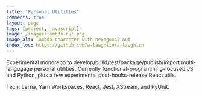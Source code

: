 ```yaml
---
title: "Personal Utilities"
comments: true
layout: page
tags: [project, javascript]
image: /images/lambda-nut.png
image_alt: lambda character with hexagonal nut
index_loc: https://github.com/a-laughlin/a-laughlin
---
```


Experimental monorepo to develop/build/test/package/publish/import multi-langugage personal utilities.  Currently functional-programming-focused JS and Python, plus a few experimental post-hooks-release React utils.

Tech: Lerna, Yarn Workspaces, React, Jest, XStream, and PyUnit.
